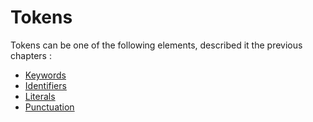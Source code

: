# Tokens

Tokens can be one of the following elements, described it the previous chapters :

- [Keywords](keywords.md)
- [Identifiers](identifiers.md)
- [Literals](literals.md)
- [Punctuation](punctuation.md)
